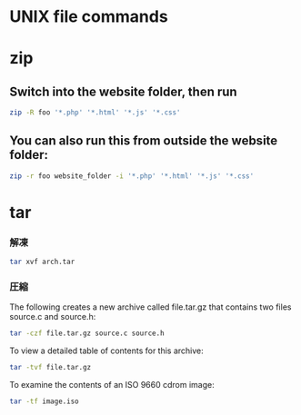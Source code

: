 UNIX file commands
=================

# zip

## Switch into the website folder, then run

```sh
zip -R foo '*.php' '*.html' '*.js' '*.css'
```

## You can also run this from outside the website folder:

```sh
zip -r foo website_folder -i '*.php' '*.html' '*.js' '*.css'
```


# tar

### 解凍

```sh
tar xvf arch.tar
```

### 圧縮

The following creates a new archive called file.tar.gz that contains two files source.c and source.h:

```sh
tar -czf file.tar.gz source.c source.h
```

To view a detailed table of contents for this archive:

```sh
tar -tvf file.tar.gz
```

To examine the contents of an ISO 9660 cdrom image:

```sh
tar -tf image.iso
```
